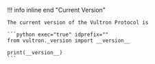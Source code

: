 !!! info inline end "Current Version"

    The current version of the Vultron Protocol is

    ```python exec="true" idprefix=""
    from vultron._version import __version__

    print(__version__)
    ```
